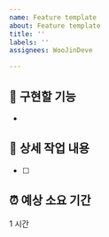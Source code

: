 ```yaml
---
name: Feature template
about: Feature template
title: ''
labels: ''
assignees: WooJinDeve

---
```


## 🤷 구현할 기능
- 
## 🔨 상세 작업 내용
- [ ] 

## ⏰ 예상 소요 기간
1 시간

